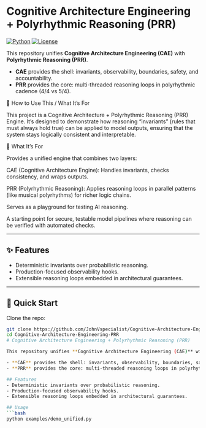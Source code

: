 # Cognitive Architecture Engineering + Polyrhythmic Reasoning (PRR)

[![Python](https://img.shields.io/badge/python-3.12-blue.svg)](https://www.python.org/downloads/release/python-3120/)
[![License](https://img.shields.io/badge/license-MIT-green.svg)](LICENSE)

This repository unifies **Cognitive Architecture Engineering (CAE)** with **Polyrhythmic Reasoning (PRR)**.  

- **CAE** provides the shell: invariants, observability, boundaries, safety, and accountability.  
- **PRR** provides the core: multi-threaded reasoning loops in polyrhythmic cadence (4/4 vs 5/4).  

🚀 How to Use This / What It’s For

This project is a Cognitive Architecture + Polyrhythmic Reasoning (PRR) Engine.
It’s designed to demonstrate how reasoning “invariants” (rules that must always hold true) can be applied to model outputs, ensuring that the system stays logically consistent and interpretable.

🔹 What It’s For

Provides a unified engine that combines two layers:

CAE (Cognitive Architecture Engine): Handles invariants, checks consistency, and wraps outputs.

PRR (Polyrhythmic Reasoning): Applies reasoning loops in parallel patterns (like musical polyrhythms) for richer logic chains.

Serves as a playground for testing AI reasoning.

A starting point for secure, testable model pipelines where reasoning can be verified with automated checks.

---

## ✨ Features
- Deterministic invariants over probabilistic reasoning.  
- Production-focused observability hooks.  
- Extensible reasoning loops embedded in architectural guarantees.  

---

## 🚀 Quick Start

Clone the repo:
```bash
git clone https://github.com/JohnVspecialist/Cognitive-Architecture-Engineering-PRR.git
cd Cognitive-Architecture-Engineering-PRR
# Cognitive Architecture Engineering + Polyrhythmic Reasoning (PRR)

This repository unifies **Cognitive Architecture Engineering (CAE)** with **Polyrhythmic Reasoning (PRR)**.

- **CAE** provides the shell: invariants, observability, boundaries, safety, and accountability.
- **PRR** provides the core: multi-threaded reasoning loops in polyrhythmic cadence (4/4 vs 5/4).

## Features
- Deterministic invariants over probabilistic reasoning.
- Production-focused observability hooks.
- Extensible reasoning loops embedded in architectural guarantees.

## Usage
```bash
python examples/demo_unified.py
